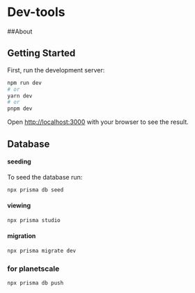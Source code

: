 # Dev-tools

##About

## Getting Started

First, run the development server:

```bash
npm run dev
# or
yarn dev
# or
pnpm dev
```

Open [http://localhost:3000](http://localhost:3000) with your browser to see the result.

## Database

#### seeding

To seed the database run:

```bash
npx prisma db seed
```

#### viewing

```bash
npx prisma studio
```

#### migration

```bash
npx prisma migrate dev
```

### for planetscale

```bash
npx prisma db push
```
